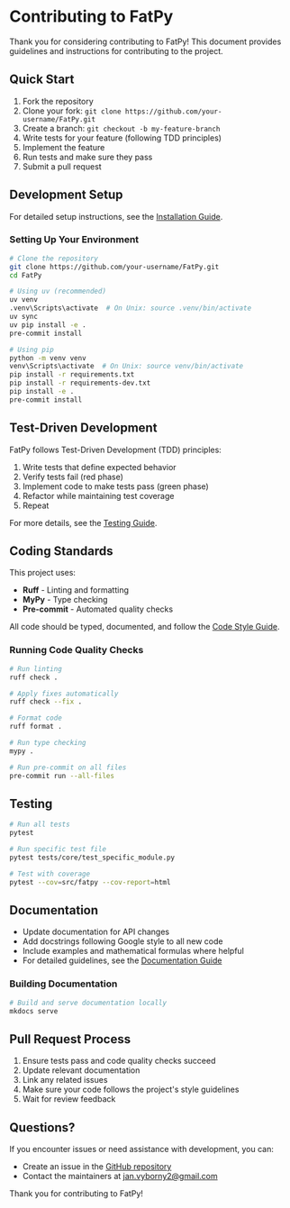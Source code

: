 # Contributing to FatPy

Thank you for considering contributing to FatPy! This document provides guidelines and instructions for contributing to the project.

## Quick Start

1. Fork the repository
2. Clone your fork: `git clone https://github.com/your-username/FatPy.git`
3. Create a branch: `git checkout -b my-feature-branch`
4. Write tests for your feature (following TDD principles)
5. Implement the feature
6. Run tests and make sure they pass
7. Submit a pull request

## Development Setup

For detailed setup instructions, see the [Installation Guide](https://vybornak2.github.io/FatPy/development/install/).

### Setting Up Your Environment

```bash
# Clone the repository
git clone https://github.com/your-username/FatPy.git
cd FatPy

# Using uv (recommended)
uv venv
.venv\Scripts\activate  # On Unix: source .venv/bin/activate
uv sync
uv pip install -e .
pre-commit install

# Using pip
python -m venv venv
venv\Scripts\activate  # On Unix: source venv/bin/activate
pip install -r requirements.txt
pip install -r requirements-dev.txt
pip install -e .
pre-commit install
```

## Test-Driven Development

FatPy follows Test-Driven Development (TDD) principles:

1. Write tests that define expected behavior
2. Verify tests fail (red phase)
3. Implement code to make tests pass (green phase)
4. Refactor while maintaining test coverage
5. Repeat

For more details, see the [Testing Guide](https://vybornak2.github.io/FatPy/development/testing/).

## Coding Standards

This project uses:

- **Ruff** - Linting and formatting
- **MyPy** - Type checking
- **Pre-commit** - Automated quality checks

All code should be typed, documented, and follow the [Code Style Guide](https://vybornak2.github.io/FatPy/development/code_style/).

### Running Code Quality Checks

```bash
# Run linting
ruff check .

# Apply fixes automatically
ruff check --fix .

# Format code
ruff format .

# Run type checking
mypy .

# Run pre-commit on all files
pre-commit run --all-files
```

## Testing

```bash
# Run all tests
pytest

# Run specific test file
pytest tests/core/test_specific_module.py

# Test with coverage
pytest --cov=src/fatpy --cov-report=html
```

## Documentation

- Update documentation for API changes
- Add docstrings following Google style to all new code
- Include examples and mathematical formulas where helpful
- For detailed guidelines, see the [Documentation Guide](https://vybornak2.github.io/FatPy/development/documentation/)

### Building Documentation

```bash
# Build and serve documentation locally
mkdocs serve
```

## Pull Request Process

1. Ensure tests pass and code quality checks succeed
2. Update relevant documentation
3. Link any related issues
4. Make sure your code follows the project's style guidelines
5. Wait for review feedback

## Questions?

If you encounter issues or need assistance with development, you can:

- Create an issue in the [GitHub repository](https://github.com/vybornak2/fatpy/issues)
- Contact the maintainers at <jan.vyborny2@gmail.com>

Thank you for contributing to FatPy!
